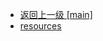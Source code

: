 - [返回上一级 [main]](notes/code/Hadoop/hadoop-word-count/src/main/)
- [resources](notes/code/Hadoop/hadoop-word-count/src/main/resources/)
